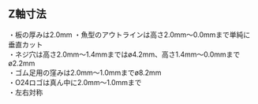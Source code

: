 ## Z軸寸法  
・板の厚みは2.0mm 
・魚型のアウトラインは高さ2.0mm〜0.0mmまで単純に垂直カット  
・ネジ穴は高さ2.0mm〜1.4mmまではø4.2mm、高さ1.4mm〜0.0mmまでø2.2mm  
・ゴム足用の窪みは2.0mm〜1.0mmまでø8.2mm  
・O24ロゴは真ん中に2.0mm〜1.0mmまで  
・左右対称  
